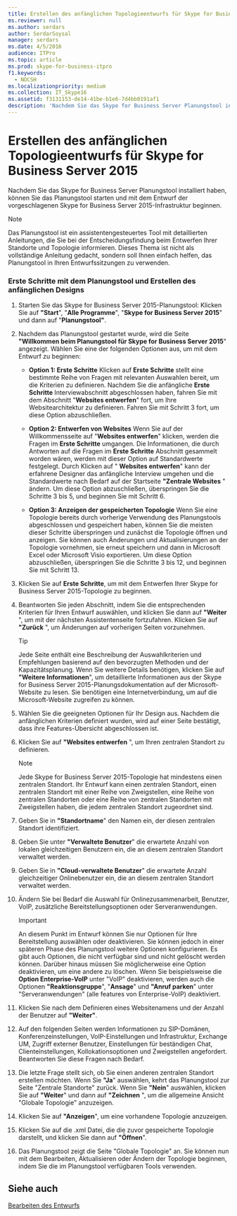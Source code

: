 ```yaml
---
title: Erstellen des anfänglichen Topologieentwurfs für Skype for Business Server 2015
ms.reviewer: null
ms.author: serdars
author: SerdarSoysal
manager: serdars
ms.date: 4/5/2016
audience: ITPro
ms.topic: article
ms.prod: skype-for-business-itpro
f1.keywords:
  - NOCSH
ms.localizationpriority: medium
ms.collection: IT_Skype16
ms.assetid: f3131153-de14-41be-b1e6-7d4bb0191af1
description: 'Nachdem Sie das Skype for Business Server Planungstool installiert haben, können Sie das Planungstool starten und mit dem Entwurf der vorgeschlagenen Skype for Business Server 2015-Infrastruktur beginnen.'
---
```


# <a name="create-the-initial-topology-design-for-skype-for-business-server-2015"></a>Erstellen des anfänglichen Topologieentwurfs für Skype for Business Server 2015

Nachdem Sie das Skype for Business Server Planungstool installiert haben, können Sie das Planungstool starten und mit dem Entwurf der vorgeschlagenen Skype for Business Server 2015-Infrastruktur beginnen.

> [!NOTE]
>  Das Planungstool ist ein assistentengesteuertes Tool mit detaillierten Anleitungen, die Sie bei der Entscheidungsfindung beim Entwerfen Ihrer Standorte und Topologie informieren. Dieses Thema ist nicht als vollständige Anleitung gedacht, sondern soll Ihnen einfach helfen, das Planungstool in Ihren Entwurfssitzungen zu verwenden.

### <a name="to-get-started-using-the-planning-tool-and-create-the-initial-design"></a>Erste Schritte mit dem Planungstool und Erstellen des anfänglichen Designs

1. Starten Sie das Skype for Business Server 2015-Planungstool: Klicken Sie auf **"Start**", "**Alle Programme**", "**Skype for Business Server 2015**" und dann auf "**Planungstool"**.

2. Nachdem das Planungstool gestartet wurde, wird die Seite **"Willkommen beim Planungstool für Skype for Business Server 2015**" angezeigt. Wählen Sie eine der folgenden Optionen aus, um mit dem Entwurf zu beginnen:

   - **Option 1: Erste Schritte** Klicken auf **Erste Schritte** stellt eine bestimmte Reihe von Fragen mit relevanten Auswahlen bereit, um die Kriterien zu definieren. Nachdem Sie die anfängliche **Erste Schritte** Interviewabschnitt abgeschlossen haben, fahren Sie mit dem Abschnitt "**Websites entwerfen**" fort, um Ihre Websitearchitektur zu definieren. Fahren Sie mit Schritt 3 fort, um diese Option abzuschließen.

   - **Option 2: Entwerfen von Websites** Wenn Sie auf der Willkommensseite auf "**Websites entwerfen**" klicken, werden die Fragen im **Erste Schritte** umgangen. Die Informationen, die durch Antworten auf die Fragen im **Erste Schritte** Abschnitt gesammelt worden wären, werden mit dieser Option auf Standardwerte festgelegt. Durch Klicken auf " **Websites entwerfen**" kann der erfahrene Designer das anfängliche Interview umgehen und die Standardwerte nach Bedarf auf der Startseite **"Zentrale Websites** " ändern. Um diese Option abzuschließen, überspringen Sie die Schritte 3 bis 5, und beginnen Sie mit Schritt 6.

   - **Option 3: Anzeigen der gespeicherten Topologie** Wenn Sie eine Topologie bereits durch vorherige Verwendung des Planungstools abgeschlossen und gespeichert haben, können Sie die meisten dieser Schritte überspringen und zunächst die Topologie öffnen und anzeigen. Sie können auch Änderungen und Aktualisierungen an der Topologie vornehmen, sie erneut speichern und dann in Microsoft Excel oder Microsoft Visio exportieren. Um diese Option abzuschließen, überspringen Sie die Schritte 3 bis 12, und beginnen Sie mit Schritt 13.

3. Klicken Sie auf **Erste Schritte**, um mit dem Entwerfen Ihrer Skype for Business Server 2015-Topologie zu beginnen.

4. Beantworten Sie jeden Abschnitt, indem Sie die entsprechenden Kriterien für Ihren Entwurf auswählen, und klicken Sie dann auf **"Weiter** ", um mit der nächsten Assistentenseite fortzufahren. Klicken Sie auf **"Zurück** ", um Änderungen auf vorherigen Seiten vorzunehmen.

    > [!TIP]
    > Jede Seite enthält eine Beschreibung der Auswahlkriterien und Empfehlungen basierend auf den bevorzugten Methoden und der Kapazitätsplanung. Wenn Sie weitere Details benötigen, klicken Sie auf **"Weitere Informationen**", um detaillierte Informationen aus der Skype for Business Server 2015-Planungsdokumentation auf der Microsoft-Website zu lesen. Sie benötigen eine Internetverbindung, um auf die Microsoft-Website zugreifen zu können.

5. Wählen Sie die geeigneten Optionen für Ihr Design aus. Nachdem die anfänglichen Kriterien definiert wurden, wird auf einer Seite bestätigt, dass ihre Features-Übersicht abgeschlossen ist.

6. Klicken Sie auf **"Websites entwerfen** ", um Ihren zentralen Standort zu definieren.

    > [!NOTE]
    > Jede Skype for Business Server 2015-Topologie hat mindestens einen zentralen Standort. Ihr Entwurf kann einen zentralen Standort, einen zentralen Standort mit einer Reihe von Zweigstellen, eine Reihe von zentralen Standorten oder eine Reihe von zentralen Standorten mit Zweigstellen haben, die jedem zentralen Standort zugeordnet sind.

7. Geben Sie in **"Standortname**" den Namen ein, der diesen zentralen Standort identifiziert.

8. Geben Sie unter **"Verwaltete Benutzer**" die erwartete Anzahl von lokalen gleichzeitigen Benutzern ein, die an diesem zentralen Standort verwaltet werden.

9. Geben Sie in **"Cloud-verwaltete Benutzer**" die erwartete Anzahl gleichzeitiger Onlinebenutzer ein, die an diesem zentralen Standort verwaltet werden.

10. Ändern Sie bei Bedarf die Auswahl für Onlinezusammenarbeit, Benutzer, VoIP, zusätzliche Bereitstellungsoptionen oder Serveranwendungen.

    > [!IMPORTANT]
    > An diesem Punkt im Entwurf können Sie nur Optionen für Ihre Bereitstellung auswählen oder deaktivieren. Sie können jedoch in einer späteren Phase des Planungstool weitere Optionen konfigurieren. Es gibt auch Optionen, die nicht verfügbar sind und nicht gelöscht werden können. Darüber hinaus müssen Sie möglicherweise eine Option deaktivieren, um eine andere zu löschen. Wenn Sie beispielsweise die **Option Enterprise-VoIP** unter "VoIP" deaktivieren, werden auch die Optionen **"Reaktionsgruppe**", "**Ansage**" und **"Anruf parken**" unter "Serveranwendungen" (alle features von Enterprise-VoIP) deaktiviert.

11. Klicken Sie nach dem Definieren eines Websitenamens und der Anzahl der Benutzer auf **"Weiter"**.

12. Auf den folgenden Seiten werden Informationen zu SIP-Domänen, Konferenzeinstellungen, VoIP-Einstellungen und Infrastruktur, Exchange UM, Zugriff externer Benutzer, Einstellungen für beständigen Chat, Clienteinstellungen, Kollokationsoptionen und Zweigstellen angefordert. Beantworten Sie diese Fragen nach Bedarf.

13. Die letzte Frage stellt sich, ob Sie einen anderen zentralen Standort erstellen möchten. Wenn Sie **"Ja**" auswählen, kehrt das Planungstool zur Seite "Zentrale Standorte" zurück. Wenn Sie **"Nein**" auswählen, klicken Sie auf **"Weiter**" und dann auf **"Zeichnen** ", um die allgemeine Ansicht "Globale Topologie" anzuzeigen.

14. Klicken Sie auf **"Anzeigen**", um eine vorhandene Topologie anzuzeigen.

15. Klicken Sie auf die .xml Datei, die die zuvor gespeicherte Topologie darstellt, und klicken Sie dann auf **"Öffnen**".

16. Das Planungstool zeigt die Seite "Globale Topologie" an. Sie können nun mit dem Bearbeiten, Aktualisieren oder Ändern der Topologie beginnen, indem Sie die im Planungstool verfügbaren Tools verwenden.

## <a name="see-also"></a>Siehe auch

[Bearbeiten des Entwurfs](/previous-versions/office/lync-server-2013/lync-server-2013-editing-the-design)